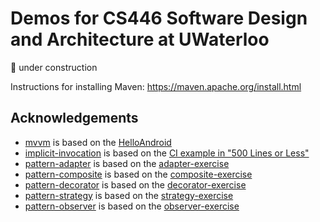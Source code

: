 # Demos for CS446 Software Design and Architecture at UWaterloo

🚧 under construction

Instructions for installing Maven: https://maven.apache.org/install.html

## Acknowledgements

- [mvvm](/mvvm/) is based on the [HelloAndroid](https://github.com/saket/HelloAndroid)
- [implicit-invocation](/implicit-invocation/) is based on the [CI example in "500 Lines or Less"](https://github.com/aosabook/500lines/tree/master/ci)
- [pattern-adapter](/pattern-adapter/) is based on the [adapter-exercise](https://github.com/smcintosh/adapter-exercise)
- [pattern-composite](/pattern-composite/) is based on the [composite-exercise](https://github.com/smcintosh/composite-exercise)
- [pattern-decorator](/pattern-decorator/) is based on the [decorator-exercise](https://github.com/smcintosh/decorator-exercise)
- [pattern-strategy](/pattern-strategy/) is based on the [strategy-exercise](https://github.com/smcintosh/strategy-exercise)
- [pattern-observer](/pattern-observer/) is based on the [observer-exercise](https://github.com/smcintosh/observer-exercise)

